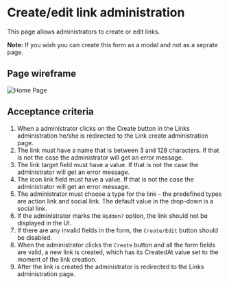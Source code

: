 # Create/edit link administration

This page allows administrators to create or edit links.

**Note:** If you wish you can create this form as a modal and not as a seprate page.

## Page wireframe

![Home Page](../assets/create-link.png)

## Acceptance criteria

1. When a administrator clicks on the Create button in the Links administration he/she is redirected to the Link create administration page.
2. The link must have a name that is between 3 and 128 characters. If that is not the case the administrator will get an error message.
3. The link target field must have a value. If that is not the case the administrator will get an error message.
4. The icon link field must have a value. If that is not the case the administrator will get an error message.
5. The administrator must choose a type for the link - the predefined types are action link and social link. The default value in the drop-down is a social link.
6. If the administrator marks the `Hidden?` option, the link should not be displayed in the UI.
7. If there are any invalid fields in the form, the `Create/Edit` button should be disabled.
8. When the administrator clicks the `Create` button and all the form fields are valid, a new link is created, which has its CreatedAt value set to the moment of the link creation.
9. After the link is created the administrator is redirected to the Links administration page.
